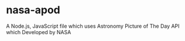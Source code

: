 # nasa-apod
A Node.js, JavaScript file which uses Astronomy Picture of The Day API which Developed by NASA
